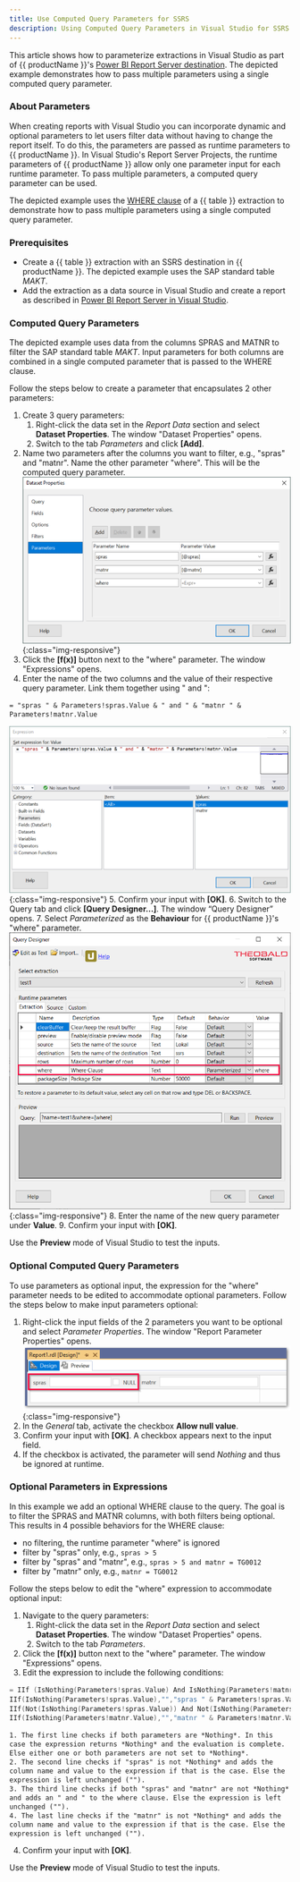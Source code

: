 ```yaml
---
title: Use Computed Query Parameters for SSRS
description: Using Computed Query Parameters in Visual Studio for SSRS
---
```


This article shows how to parameterize extractions in Visual Studio as part of {{ productName }}'s [Power BI Report Server destination](../documentation/destinations/server-report-services.md).
The depicted example demonstrates how to pass multiple parameters using a single computed query parameter.

### About Parameters

When creating reports with Visual Studio you can incorporate dynamic and optional parameters to let users filter data without having to change the report itself.
To do this, the parameters are passed as runtime parameters to {{ productName }}.
In Visual Studio's Report Server Projects, the runtime parameters of {{ productName }} allow only one parameter input for each runtime parameter.
To pass multiple parameters, a computed query parameter can be used.

The depicted example uses the [WHERE clause](../documentation/table/where-clause.md) of a {{ table }} extraction to demonstrate how to pass multiple parameters using a single computed query parameter.

### Prerequisites

- Create a {{ table }} extraction with an SSRS destination in {{ productName }}. The depicted example uses the SAP standard table *MAKT*. 
- Add the extraction as a data source in Visual Studio and create a report as described in [Power BI Report Server in Visual Studio](../documentation/destinations/server-report-services.md/#add-an-extraction-as-a-data-source-in-visual-studio).

### Computed Query Parameters

The depicted example uses data from the columns SPRAS and MATNR to filter the SAP standard table *MAKT*.
Input parameters for both columns are combined in a single computed parameter that is passed to the WHERE clause.

Follow the steps below to create a parameter that encapsulates 2 other parameters:

1. Create 3 query parameters: <br>
	1. Right-click the data set in the *Report Data* section and select **Dataset Properties**. The window "Dataset Properties" opens. 
	2. Switch to the tab *Parameters* and click **[Add]**.
2. Name two parameters after the columns you want to filter, e.g., "spras" and "matnr".
Name the other parameter "where". This will be the computed query parameter. <br>
![Query-Parameter](../assets/images/xu/articles/ssrs-query-parameters2.png){:class="img-responsive"}
3. Click the **[f(x)]** button next to the "where" parameter. The window "Expressions" opens.
4. Enter the name of the two columns and the value of their respective query parameter. Link them together using " and ":
```
= "spras " & Parameters!spras.Value & " and " & "matnr " & Parameters!matnr.Value
```
![SSRS-Expression](../assets/images/xu/articles/ssrs-expression.png){:class="img-responsive"}
5. Confirm your input with **[OK]**.
6. Switch to the Query tab and click **[Query Designer…]**. The window “Query Designer” opens.
7. Select *Parameterized* as the **Behaviour** for {{ productName }}'s "where" parameter.
![Query-Designer](../assets/images/xu/articles/QueryDesigner.png){:class="img-responsive"}
8. Enter the name of the new query parameter under **Value**.
9. Confirm your input with **[OK]**.

Use the **Preview** mode of Visual Studio to test the inputs.


### Optional Computed Query Parameters

To use parameters as optional input, the expression for the "where" parameter needs to be edited to accommodate optional parameters.
Follow the steps below to make input parameters optional:

1. Right-click the input fields of the 2 parameters you want to be optional and select *Parameter Properties*. The window "Report Parameter Properties" opens.<br>
![Input-Field](../assets/images/xu/articles/optional-params.png){:class="img-responsive"}
2. In the *General* tab, activate the checkbox **Allow null value**.
3. Confirm your input with **[OK]**. A checkbox appears next to the input field.
4. If the checkbox is activated, the parameter will send *Nothing* and thus be ignored at runtime.

### Optional Parameters in Expressions

In this example we add an optional WHERE clause to the query.
The goal is to filter the SPRAS and MATNR columns, with both filters being optional.<br>
This results in 4 possible behaviors for the WHERE clause:
- no filtering, the runtime parameter "where" is ignored
- filter by "spras" only, e.g., `spras > 5`
- filter by "spras" and "matnr", e.g., `spras > 5 and matnr = TG0012`
- filter by "matnr" only, e.g., `matnr = TG0012`

Follow the steps below to edit the "where" expression to accommodate optional input:

1. Navigate to the query parameters:<br>
	1. Right-click the data set in the *Report Data* section and select **Dataset Properties**. The window "Dataset Properties" opens. 
	2. Switch to the tab *Parameters*.
2. Click the **[f(x)]** button next to the "where" parameter. The window "Expressions" opens.
3. Edit the expression to include the following conditions:
``` c++ title="Optional Parameters"
= IIf (IsNothing(Parameters!spras.Value) And IsNothing(Parameters!matnr.Value),Nothing,
IIf(IsNothing(Parameters!spras.Value),"","spras " & Parameters!spras.Value) &
IIf(Not(IsNothing(Parameters!spras.Value)) And Not(IsNothing(Parameters!matnr.Value))," and ","") &
IIf(IsNothing(Parameters!matnr.Value),"","matnr " & Parameters!matnr.Value))
```
	1. The first line checks if both parameters are *Nothing*. In this case the expression returns *Nothing* and the evaluation is complete. Else either one or both parameters are not set to *Nothing*.
	2. The second line checks if "spras" is not *Nothing* and adds the column name and value to the expression if that is the case. Else the expression is left unchanged ("").
	3. The third line checks if both "spras" and "matnr" are not *Nothing* and adds an " and " to the where clause. Else the expression is left unchanged ("").
	4. The last line checks if the "matnr" is not *Nothing* and adds the column name and value to the expression if that is the case. Else the expression is left unchanged ("").
4. Confirm your input with **[OK]**.

Use the **Preview** mode of Visual Studio to test the inputs.
